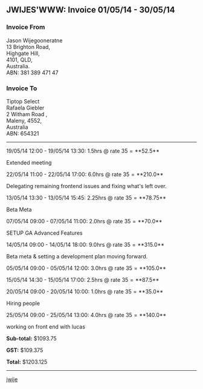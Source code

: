 JWIJES'WWW: Invoice 01/05/14 - 30/05/14
---

### Invoice From

Jason Wijegooneratne  
13 Brighton Road,  
Highgate Hill,  
4101, QLD,  
Australia.  
ABN: 381 389 471 47  

### Invoice To

Tiptop Select  
Rafaela Giebler  
2 Witham Road
,  
Maleny, 4552,  
Australia  
ABN: 654321  

___



19/05/14 12:00 - 19/05/14 13:30: 1.5hrs @ rate $35 = **$52.5**

Extended meeting

22/05/14 11:00 - 22/05/14 17:00: 6.0hrs @ rate $35 = **$210.0**

Delegating remaining frontend issues and fixing what's left over.

13/05/14 13:30 - 13/05/14 15:45: 2.25hrs @ rate $35 = **$78.75**

Beta Meta

07/05/14 09:00 - 07/05/14 11:00: 2.0hrs @ rate $35 = **$70.0**

SETUP GA Advanced Features

14/05/14 09:00 - 14/05/14 18:00: 9.0hrs @ rate $35 = **$315.0**

Beta meta & setting a development plan moving forward.

05/05/14 09:00 - 05/05/14 12:00: 3.0hrs @ rate $35 = **$105.0**

15/05/14 14:30 - 15/05/14 17:00: 2.5hrs @ rate $35 = **$87.5**

20/05/14 09:00 - 20/05/14 10:00: 1.0hrs @ rate $35 = **$35.0**

Hiring people

25/05/14 09:00 - 25/05/14 13:00: 4.0hrs @ rate $35 = **$140.0**

working on front end with lucas


**Sub-total:** $1093.75

**GST:** $109.375

**Total:** $1203.125

___

[jwije](www.jwije.com)
